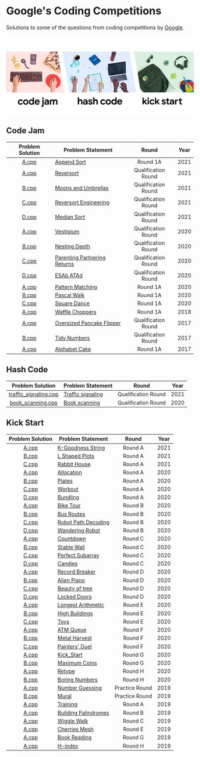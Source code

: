 # Google's Coding Competitions

Solutions to some of the questions from coding competitions by [Google](https://codingcompetitions.withgoogle.com/ "Google's Coding Competitions").

<p align="center"><img src="../assets/google.png"></p>


## Code Jam

| Problem Solution                                          | Problem Statement                              | Round               | Year |
|:---------------------------------------------------------:|------------------------------------------------|:-------------------:|:----:|
| [A.cpp](Code%20Jam/2021/Round%201A/A.cpp?ts=4)            | [Append Sort]                                  | Round 1A            | 2021 |
| [A.cpp](Code%20Jam/2021/Qualification%20Round/A.cpp?ts=4) | [Reversort]                                    | Qualification Round | 2021 |
| [B.cpp](Code%20Jam/2021/Qualification%20Round/B.cpp?ts=4) | [Moons and Umbrellas]                          | Qualification Round | 2021 |
| [C.cpp](Code%20Jam/2021/Qualification%20Round/C.cpp?ts=4) | [Reversort Engineering]                        | Qualification Round | 2021 |
| [D.cpp](Code%20Jam/2021/Qualification%20Round/D.cpp?ts=4) | [Median Sort]                                  | Qualification Round | 2021 |
| [A.cpp](Code%20Jam/2020/Qualification%20Round/A.cpp?ts=4) | [Vestigium]                                    | Qualification Round | 2020 |
| [B.cpp](Code%20Jam/2020/Qualification%20Round/B.cpp?ts=4) | [Nesting Depth]                                | Qualification Round | 2020 |
| [C.cpp](Code%20Jam/2020/Qualification%20Round/C.cpp?ts=4) | [Parenting Partnering Returns]                 | Qualification Round | 2020 |
| [D.cpp](Code%20Jam/2020/Qualification%20Round/D.cpp?ts=4) | [ESAb ATAd]                                    | Qualification Round | 2020 |
| [A.cpp](Code%20Jam/2020/Round%201A/A.cpp?ts=4)            | [Pattern Matching]                             | Round 1A            | 2020 |
| [B.cpp](Code%20Jam/2020/Round%201A/B.cpp?ts=4)            | [Pascal Walk]                                  | Round 1A            | 2020 |
| [C.cpp](Code%20Jam/2020/Round%201A/C.cpp?ts=4)            | [Square Dance]                                 | Round 1A            | 2020 |
| [A.cpp](Code%20Jam/2018/Round%201A/A.cpp?ts=4)            | [Waffle Choppers]                              | Round 1A            | 2018 |
| [A.cpp](Code%20Jam/2017/Qualification%20Round/A.cpp?ts=4) | [Oversized Pancake Flipper]                    | Qualification Round | 2017 |
| [B.cpp](Code%20Jam/2017/Qualification%20Round/B.cpp?ts=4) | [Tidy Numbers]                                 | Qualification Round | 2017 |
| [A.cpp](Code%20Jam/2017/Round%201A/A.cpp?ts=4)            | [Alphabet Cake]                                | Round 1A            | 2017 |


## Hash Code

| Problem Solution        | Problem Statement    | Round               | Year |
|:-----------------------:|----------------------|:-------------------:|:----:|
| [traffic_signaling.cpp] | [Traffic signaling]  | Qualification Round | 2021 |
| [book_scanning.cpp]     | [Book scanning]      | Qualification Round | 2020 |


## Kick Start

| Problem Solution                                       | Problem Statement                       | Round          | Year |
|:------------------------------------------------------:|-----------------------------------------|:--------------:|:----:|
| [A.cpp](Kick%20Start/2021/Round%20A/A.cpp?ts=4)        | [K-Goodness String]                     | Round A        | 2021 |
| [B.cpp](Kick%20Start/2021/Round%20A/B.cpp?ts=4)        | [L Shaped Plots]                        | Round A        | 2021 |
| [C.cpp](Kick%20Start/2021/Round%20A/C.cpp?ts=4)        | [Rabbit House]                          | Round A        | 2021 |
| [A.cpp](Kick%20Start/2020/Round%20A/A.cpp?ts=4)        | [Allocation]                            | Round A        | 2020 |
| [B.cpp](Kick%20Start/2020/Round%20A/B.cpp?ts=4)        | [Plates]                                | Round A        | 2020 |
| [C.cpp](Kick%20Start/2020/Round%20A/C.cpp?ts=4)        | [Workout]                               | Round A        | 2020 |
| [D.cpp](Kick%20Start/2020/Round%20A/D.cpp?ts=4)        | [Bundling]                              | Round A        | 2020 |
| [A.cpp](Kick%20Start/2020/Round%20B/A.cpp?ts=4)        | [Bike Tour]                             | Round B        | 2020 |
| [B.cpp](Kick%20Start/2020/Round%20B/B.cpp?ts=4)        | [Bus Routes]                            | Round B        | 2020 |
| [C.cpp](Kick%20Start/2020/Round%20B/C.cpp?ts=4)        | [Robot Path Decoding]                   | Round B        | 2020 |
| [D.cpp](Kick%20Start/2020/Round%20B/D.cpp?ts=4)        | [Wandering Robot]                       | Round B        | 2020 |
| [A.cpp](Kick%20Start/2020/Round%20C/A.cpp?ts=4)        | [Countdown]                             | Round C        | 2020 |
| [B.cpp](Kick%20Start/2020/Round%20C/B.cpp?ts=4)        | [Stable Wall]                           | Round C        | 2020 |
| [C.cpp](Kick%20Start/2020/Round%20C/C.cpp?ts=4)        | [Perfect Subarray]                      | Round C        | 2020 |
| [D.cpp](Kick%20Start/2020/Round%20C/D.cpp?ts=4)        | [Candies]                               | Round C        | 2020 |
| [A.cpp](Kick%20Start/2020/Round%20D/A.cpp?ts=4)        | [Record Breaker]                        | Round D        | 2020 |
| [B.cpp](Kick%20Start/2020/Round%20D/B.cpp?ts=4)        | [Alien Piano]                           | Round D        | 2020 |
| [C.cpp](Kick%20Start/2020/Round%20D/C.cpp?ts=4)        | [Beauty of tree]                        | Round D        | 2020 |
| [D.cpp](Kick%20Start/2020/Round%20D/D.cpp?ts=4)        | [Locked Doors]                          | Round D        | 2020 |
| [A.cpp](Kick%20Start/2020/Round%20E/A.cpp?ts=4)        | [Longest Arithmetic]                    | Round E        | 2020 |
| [B.cpp](Kick%20Start/2020/Round%20E/B.cpp?ts=4)        | [High Buildings]                        | Round E        | 2020 |
| [C.cpp](Kick%20Start/2020/Round%20E/C.cpp?ts=4)        | [Toys]                                  | Round E        | 2020 |
| [A.cpp](Kick%20Start/2020/Round%20F/A.cpp?ts=4)        | [ATM Queue]                             | Round F        | 2020 |
| [B.cpp](Kick%20Start/2020/Round%20F/B.cpp?ts=4)        | [Metal Harvest]                         | Round F        | 2020 |
| [C.cpp](Kick%20Start/2020/Round%20F/C.cpp?ts=4)        | [Painters' Duel]                        | Round F        | 2020 |
| [A.cpp](Kick%20Start/2020/Round%20G/A.cpp?ts=4)        | [Kick_Start]                            | Round G        | 2020 |
| [B.cpp](Kick%20Start/2020/Round%20G/B.cpp?ts=4)        | [Maximum Coins]                         | Round G        | 2020 |
| [A.cpp](Kick%20Start/2020/Round%20H/A.cpp?ts=4)        | [Retype]                                | Round H        | 2020 |
| [B.cpp](Kick%20Start/2020/Round%20H/B.cpp?ts=4)        | [Boring Numbers]                        | Round H        | 2020 |
| [A.cpp](Kick%20Start/2019/Practice%20Round/A.cpp?ts=4) | [Number Guessing]                       | Practice Round | 2019 |
| [B.cpp](Kick%20Start/2019/Practice%20Round/B.cpp?ts=4) | [Mural]                                 | Practice Round | 2019 |
| [A.cpp](Kick%20Start/2019/Round%20A/A.cpp?ts=4)        | [Training]                              | Round A        | 2019 |
| [A.cpp](Kick%20Start/2019/Round%20B/A.cpp?ts=4)        | [Building Palindromes]                  | Round B        | 2019 |
| [A.cpp](Kick%20Start/2019/Round%20C/A.cpp?ts=4)        | [Wiggle Walk]                           | Round C        | 2019 |
| [A.cpp](Kick%20Start/2019/Round%20E/A.cpp?ts=4)        | [Cherries Mesh]                         | Round E        | 2019 |
| [A.cpp](Kick%20Start/2019/Round%20G/A.cpp?ts=4)        | [Book Reading]                          | Round G        | 2019 |
| [A.cpp](Kick%20Start/2019/Round%20H/A.cpp?ts=4)        | [H-index]                               | Round H        | 2019 |


[//]: # (Code Jam)

[Append Sort]: https://codingcompetitions.withgoogle.com/codejam/round/000000000043585d/00000000007549e5

[Reversort]: https://codingcompetitions.withgoogle.com/codejam/round/000000000043580a/00000000006d0a5c
[Moons and Umbrellas]: https://codingcompetitions.withgoogle.com/codejam/round/000000000043580a/00000000006d1145
[Reversort Engineering]: https://codingcompetitions.withgoogle.com/codejam/round/000000000043580a/00000000006d12d7
[Median Sort]: https://codingcompetitions.withgoogle.com/codejam/round/000000000043580a/00000000006d1284

[Vestigium]: https://codingcompetitions.withgoogle.com/codejam/round/000000000019fd27/000000000020993c
[Nesting Depth]: https://codingcompetitions.withgoogle.com/codejam/round/000000000019fd27/0000000000209a9f
[Parenting Partnering Returns]: https://codingcompetitions.withgoogle.com/codejam/round/000000000019fd27/000000000020bdf9
[ESAb ATAd]: https://codingcompetitions.withgoogle.com/codejam/round/000000000019fd27/0000000000209a9e
[Pattern Matching]: https://codingcompetitions.withgoogle.com/codejam/round/000000000019fd74/00000000002b3034
[Pascal Walk]: https://codingcompetitions.withgoogle.com/codejam/round/000000000019fd74/00000000002b1353
[Square Dance]: https://codingcompetitions.withgoogle.com/codejam/round/000000000019fd74/00000000002b1355

[Waffle Choppers]: https://codingcompetitions.withgoogle.com/codejam/round/0000000000007883/000000000003005a

[Oversized Pancake Flipper]: https://codingcompetitions.withgoogle.com/codejam/round/00000000002017f7/0000000000201847
[Tidy Numbers]: https://code.google.com/codejam/contest/3264486/dashboard#s=p1
[Alphabet Cake]: https://code.google.com/codejam/contest/5304486/dashboard#s=p0


[//]: # (Hash Code)

[traffic_signaling.cpp]: Hash%20Code/2021/traffic_signaling.cpp?ts=4
[Traffic signaling]: Hash%20Code/2021/Traffic%20signaling.pdf

[book_scanning.cpp]: Hash%20Code/2020/book_scanning.cpp?ts=4
[Book scanning]: Hash%20Code/2020/Book%20scanning.pdf


[//]: # (Kick Start)

[K-Goodness String]: https://codingcompetitions.withgoogle.com/kickstart/round/0000000000436140/000000000068cca3
[L Shaped Plots]: https://codingcompetitions.withgoogle.com/kickstart/round/0000000000436140/000000000068c509
[Rabbit House]: https://codingcompetitions.withgoogle.com/kickstart/round/0000000000436140/000000000068cb14

[Allocation]: https://codingcompetitions.withgoogle.com/kickstart/round/000000000019ffc7/00000000001d3f56
[Plates]: https://codingcompetitions.withgoogle.com/kickstart/round/000000000019ffc7/00000000001d40bb
[Workout]: https://codingcompetitions.withgoogle.com/kickstart/round/000000000019ffc7/00000000001d3f5b
[Bundling]: https://codingcompetitions.withgoogle.com/kickstart/round/000000000019ffc7/00000000001d3ff3

[Bike Tour]: https://codingcompetitions.withgoogle.com/kickstart/round/000000000019ffc8/00000000002d82e6
[Bus Routes]: https://codingcompetitions.withgoogle.com/kickstart/round/000000000019ffc8/00000000002d83bf
[Robot Path Decoding]: https://codingcompetitions.withgoogle.com/kickstart/round/000000000019ffc8/00000000002d83dc
[Wandering Robot]: https://codingcompetitions.withgoogle.com/kickstart/round/000000000019ffc8/00000000002d8565

[Countdown]: https://codingcompetitions.withgoogle.com/kickstart/round/000000000019ff43/00000000003380d2
[Stable Wall]: https://codingcompetitions.withgoogle.com/kickstart/round/000000000019ff43/00000000003379bb
[Perfect Subarray]: https://codingcompetitions.withgoogle.com/kickstart/round/000000000019ff43/00000000003381cb
[Candies]: https://codingcompetitions.withgoogle.com/kickstart/round/000000000019ff43/0000000000337b4d

[Record Breaker]: https://codingcompetitions.withgoogle.com/kickstart/round/000000000019ff08/0000000000387171
[Alien Piano]: https://codingcompetitions.withgoogle.com/kickstart/round/000000000019ff08/0000000000387174
[Beauty of tree]: https://codingcompetitions.withgoogle.com/kickstart/round/000000000019ff08/0000000000386edd
[Locked Doors]: https://codingcompetitions.withgoogle.com/kickstart/round/000000000019ff08/0000000000386d5c

[Longest Arithmetic]: https://codingcompetitions.withgoogle.com/kickstart/round/000000000019ff47/00000000003bf4ed
[High Buildings]: https://codingcompetitions.withgoogle.com/kickstart/round/000000000019ff47/00000000003bef73
[Toys]: https://codingcompetitions.withgoogle.com/kickstart/round/000000000019ff47/00000000003bede9

[ATM Queue]: https://codingcompetitions.withgoogle.com/kickstart/round/000000000019ff48/00000000003f4ed8
[Metal Harvest]: https://codingcompetitions.withgoogle.com/kickstart/round/000000000019ff48/00000000003f4b8b
[Painters' Duel]: https://codingcompetitions.withgoogle.com/kickstart/round/000000000019ff48/00000000003f47fb

[Kick_Start]: https://codingcompetitions.withgoogle.com/kickstart/round/00000000001a0069/0000000000414bfb
[Maximum Coins]: https://codingcompetitions.withgoogle.com/kickstart/round/00000000001a0069/0000000000414a23

[Retype]: https://codingcompetitions.withgoogle.com/kickstart/round/000000000019ff49/000000000043adc7
[Boring Numbers]: https://codingcompetitions.withgoogle.com/kickstart/round/000000000019ff49/000000000043b0c6

[Number Guessing]: https://codingcompetitions.withgoogle.com/kickstart/round/0000000000051060/00000000000588f4
[Mural]: https://codingcompetitions.withgoogle.com/kickstart/round/0000000000051060/0000000000058b89
[Training]: https://codingcompetitions.withgoogle.com/kickstart/round/0000000000050e01/00000000000698d6
[Building Palindromes]: https://codingcompetitions.withgoogle.com/kickstart/round/0000000000050eda/0000000000119866
[Wiggle Walk]: https://codingcompetitions.withgoogle.com/kickstart/round/0000000000050ff2/0000000000150aac
[Cherries Mesh]: https://codingcompetitions.withgoogle.com/kickstart/round/0000000000050edb/0000000000170721
[Book Reading]: https://codingcompetitions.withgoogle.com/kickstart/round/0000000000050e02/000000000018fd0d
[H-index]: https://codingcompetitions.withgoogle.com/kickstart/round/0000000000050edd/00000000001a274e


[//]: # (EOF)